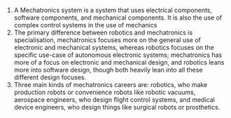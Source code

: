 1. A Mechatronics system is a system that uses electrical components, software components, and mechanical components. It is also the use of complex control systems in the use of mechanics
2. The primary difference between robotics and mechatronics is specialisation, mechatronics focuses more on the general use of electronic and mechanical systems, whereas robotics focuses on the specific use-case of autonomous electronic systems; mechatronics has more of a focus on electronic and mechanical design, and robotics leans more into software design, though both heavily lean into all these different design focuses. 
3. Three main kinds of mechatronics careers are: robotics, who make production robots or convenience robots like robotic vacuums, aerospace engineers, who design flight control systems, and medical device engineers, who design things like surgical robots or prosthetics.